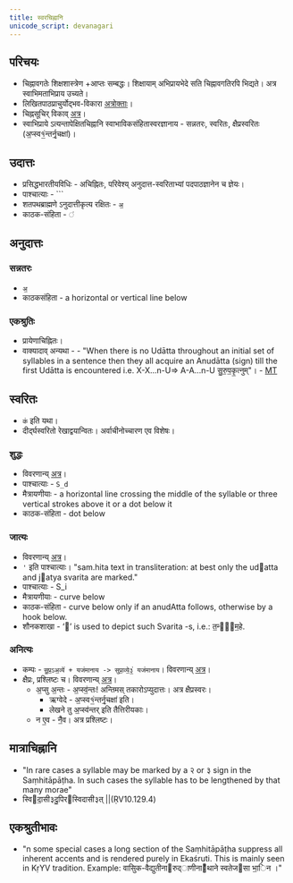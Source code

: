 ```yaml
---
title: स्वरचिह्नानि
unicode_script: devanagari
---
```


## परिचयः
- चिह्नावगतेः शिक्षशास्त्रेण +आप्तः सम्बद्धः। शिक्षायाम् अभिप्रायभेदे सति चिह्नावगतिरपि भिद्यते। अत्र स्वाभिमताभिप्राय उच्यते।
- लिखितपाठप्राचुर्योद्भव-विकारा [अत्रोक्ताः](../../svara/)।
- चिह्नसूचिर् विकाव् [अत्र](https://en.wikipedia.org/wiki/Vedic_Extensions)।
- स्वाभिप्राये ऽत्यन्तापेक्षितचिह्नानि स्वाभाविकसंहितास्वरज्ञानाय - सन्नतरः, स्वरितः, क्षैप्रस्वरितः (अ॒प्स्व१॒॑न्तर्नृ॒चक्षा॑)।

## उदात्तः
- प्रसिद्धभारतीयविधिः - अचिह्नितः, परिवेश्य् अनुदात्त-स्वरिताभ्यां पदपाठज्ञानेन च ज्ञेयः।
- पाश्चात्याः - `\``
- शतपथब्राह्मणे ऽनुदात्तीकृत्य रक्षितः - `अ॒`
- काठक-संहिता - `॑`

## अनुदात्तः
### सन्नतरः
- `अ॒`
- काठकसंहिता - a horizontal or vertical line below

### एकश्रुतिः
- प्रायेणाचिह्नितः।
- वाक्यादाव् अन्यथा - - "When there is no Udātta throughout an initial set of syllables in a sentence then they all acquire an Anudātta (sign) till the first Udātta is encountered i.e. X-X...n-U=> A-A...n-U सु॒रु॒प॒कृ॒त्नुम्"। - [MT](https://manasataramgini.files.wordpress.com/2008/09/svaras_new.pdf)

## स्वरितः
- `क॑` इति यथा।
- दीर्द्घस्वरितो रेखाद्वयान्वितः। अर्वाचीनोच्चारण एव विशेषः।

### शुद्धः
- विवरणान्य् [अत्र](../../shixaa/svaraH/svaritaH/prabhedAH/)।
- पाश्चात्याः - `S_d`
- मैत्रायणीयाः - a horizontal line crossing the middle of the syllable
or three vertical strokes above it or a dot below it 
- काठक-संहिता - dot below

### जात्यः
- विवरणान्य् [अत्र](../../shixaa/svaraH/svaritaH/prabhedAH/)।
- `'` इति पाश्चात्याः। "sam.hita text in transliteration: at best only the udatta and jatya svarita are marked."
- पाश्चात्याः - S_i
- मैत्रायणीयाः - curve below
- काठक-संहिता - curve below only if an anudAtta follows, otherwise by a hook below.
- शौनकशाखा - ‘᳡’ is used to depict such Svarita -s, i.e.: त॒न्वा᳡म॒हे. 

### अनित्यः
- कम्पः - `सु॒प्र॒ऽअ॒व्ये॑ + यज॑मानाय -> सुप्रा॒व्ये॒३॒॑ यज॑मानाय`। विवरणान्य् [अत्र](../../shixaa/svaraH/svaritaH/kampaH/)।
- क्षैप्रः, प्रश्लिष्टः च।  विवरणान्य् [अत्र](../../shixaa/svaraH/svaritaH/prabhedAH/)।
    - अ॒प्सु अ॒न्तः - अ॒प्स्व॒॑न्तः! अन्तिमस् तकारोऽप्युदात्तः। अत्र क्षैप्रस्वरः। 
        - ऋग्वेदे - अ॒प्स्व१॒॑न्तर्नृ॒चक्षा॑ इति। 
        - लेखने तु अ॒प्स्व॑न्तर् इति तैत्तिरीयकाः।
    - न ए॒व - नै॒॑व। अत्र प्रश्लिष्टः।

## मात्राचिह्नानि
- "In rare cases a syllable may be marked by a २ or ३ sign in the Saṃhitāpāṭha. In such cases the syllable has to be lengthened by that many morae"
- स्विदा॒सी३दु॒पिरस्विदासी३त् ||(ṚV10.129.4)

## एकश्रुतीभावः
- "n some special cases a long section of the Saṃhitāpāṭha suppress all inherent accents and is rendered purely in Ekaśruti. This is mainly seen in KṛYV tradition. Example: वासुिक-वैद्युतीनारुद्ाणीना͋थाने स्वतेजसा भा॒िन ।"